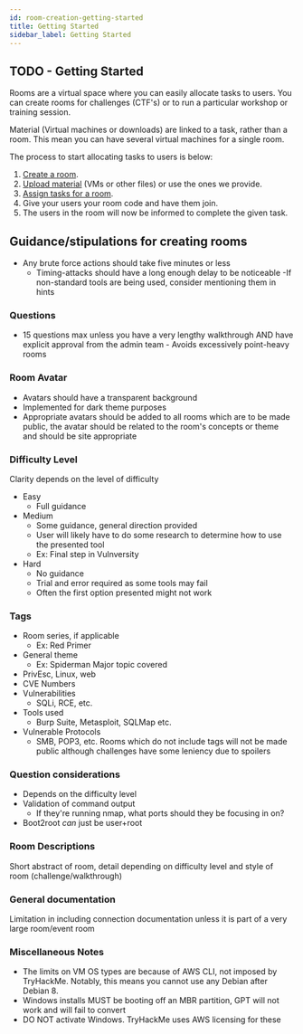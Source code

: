 ```yaml
---
id: room-creation-getting-started
title: Getting Started
sidebar_label: Getting Started
---
```


## TODO - Getting Started

Rooms are a virtual space where you can easily allocate tasks to users. You can create rooms for challenges (CTF's) or to run a particular workshop or training session.

Material (Virtual machines or downloads) are linked to a task, rather than a room. This mean you can have several virtual machines for a single room.

The process to start allocating tasks to users is below:

1. [Create a room](https://docs.tryhackme.com/docs/rooms/creating-a-room).
2. [Upload material](https://tryhackme.com/upload) (VMs or other files) or use the ones we provide.
3. [Assign tasks for a room](https://tryhackme.com/assign-tasks).
4. Give your users your room code and have them join.
5. The users in the room will now be informed to complete the given task.

## Guidance/stipulations for creating rooms
- Any brute force actions should take five minutes or less
  - Timing-attacks should have a long enough delay to be noticeable
-If non-standard tools are being used, consider mentioning them in hints

### Questions
- 15 questions max unless you have a very lengthy walkthrough AND have explicit approval from the admin team - Avoids excessively point-heavy rooms
### Room Avatar
- Avatars should have a transparent background
- Implemented for dark theme purposes
- Appropriate avatars should be added to all rooms which are to be made public, the avatar should be related to the room's concepts or theme and should be site appropriate
### Difficulty Level
Clarity depends on the level of difficulty
- Easy 
  - Full guidance
- Medium 
  - Some guidance, general direction provided
  - User will likely have to do some research to determine how to use the presented tool
  - Ex: Final step in Vulnversity
- Hard
  - No guidance
  - Trial and error required as some tools may fail
  - Often the first option presented might not work
### Tags
- Room series, if applicable
  - Ex: Red Primer
- General theme
  - Ex: Spiderman
Major topic covered
- PrivEsc, Linux, web
- CVE Numbers
- Vulnerabilities
  - SQLi, RCE, etc.
- Tools used
  - Burp Suite, Metasploit, SQLMap etc.
- Vulnerable Protocols
  - SMB, POP3, etc.
Rooms which do not include tags will not be made public although challenges have some leniency due to spoilers
### Question considerations
- Depends on the difficulty level
- Validation of command output
  - If they're running nmap, what ports should they be focusing in on?
- Boot2root *can* just be user+root
### Room Descriptions
Short abstract of room, detail depending on difficulty level and style of room (challenge/walkthrough)
### General documentation
Limitation in including connection documentation unless it is part of a very large room/event room
### Miscellaneous Notes
- The limits on VM OS types are because of AWS CLI, not imposed by TryHackMe. Notably, this means you cannot use any Debian after Debian 8.
- Windows installs MUST be booting off an MBR partition, GPT will not work and will fail to convert
- DO NOT activate Windows. TryHackMe uses AWS licensing for these

